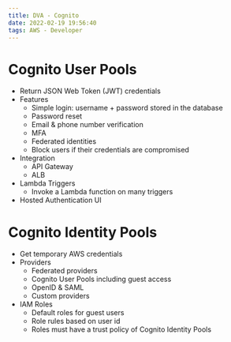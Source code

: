 ```yaml
---
title: DVA - Cognito
date: 2022-02-19 19:56:40
tags: AWS - Developer
---
```


# Cognito User Pools

- Return JSON Web Token (JWT) credentials
- Features
  - Simple login: username + password stored in the database
  - Password reset
  - Email & phone number verification
  - MFA
  - Federated identities
  - Block users if their credentials are compromised
- Integration
  - API Gateway
  - ALB
- Lambda Triggers
  - Invoke a Lambda function on many triggers
- Hosted Authentication UI

# Cognito Identity Pools

- Get temporary AWS credentials
- Providers
  - Federated providers
  - Cognito User Pools including guest access
  - OpenID & SAML
  - Custom providers
- IAM Roles
  - Default roles for guest users
  - Role rules based on user id
  - Roles must have a trust policy of Cognito Identity Pools